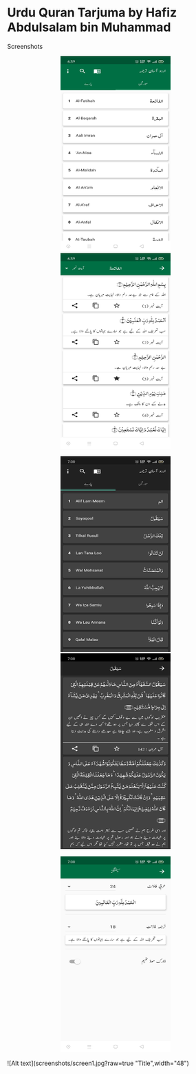 # Urdu Quran Tarjuma by Hafiz Abdulsalam bin Muhammad

Screenshots


<p align="center">
  <img src="screenshots/screen1.jpg" alt="Surah" width="256" height="455">
  <img src="screenshots/screen2.jpg" width="256" height="455">
</p>


<p align="center">
  <img src="screenshots/screen5.jpg" width="256" height="455">
  <img src="screenshots/screen4.jpg" width="256" height="455">
</p>

<p align="center">
  <img src="screenshots/screen3.jpg" width="256" height="455">
</p>

![Alt text](screenshots/screen1.jpg?raw=true "Title",width="48")
